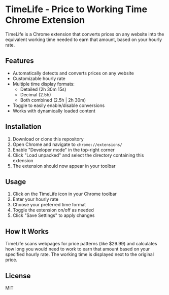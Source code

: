# TimeLife - Price to Working Time Chrome Extension

TimeLife is a Chrome extension that converts prices on any website into the equivalent working time needed to earn that amount, based on your hourly rate.

## Features

- Automatically detects and converts prices on any website
- Customizable hourly rate
- Multiple time display formats:
  - Detailed (2h 30m 15s)
  - Decimal (2.5h)
  - Both combined (2.5h | 2h 30m)
- Toggle to easily enable/disable conversions
- Works with dynamically loaded content

## Installation

1. Download or clone this repository
2. Open Chrome and navigate to `chrome://extensions/`
3. Enable "Developer mode" in the top-right corner
4. Click "Load unpacked" and select the directory containing this extension
5. The extension should now appear in your toolbar

## Usage

1. Click on the TimeLife icon in your Chrome toolbar
2. Enter your hourly rate
3. Choose your preferred time format
4. Toggle the extension on/off as needed
5. Click "Save Settings" to apply changes

## How It Works

TimeLife scans webpages for price patterns (like $29.99) and calculates how long you would need to work to earn that amount based on your specified hourly rate. The working time is displayed next to the original price.

## License

MIT